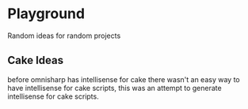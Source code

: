 # Playground

Random ideas for random projects

## Cake Ideas

before omnisharp has intellisense for cake there wasn't an easy way to have intellisense for cake scripts, this was an attempt to generate intellisense for cake scripts.